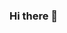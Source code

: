 ### Hi there 👋

<!--
<div align="center">
  ![Snaje animation](https://github.com/GabrielTeixei/GabrielTeixei/blob/output/github-contribution-grid-snake.svg)
  
<div>
**GabrielTeixei/GabrielTeixei** is a ✨ _special_ ✨ repository because its `README.md` (this file) appears on your GitHub profile.

Here are some ideas to get you started:

- 🔭 I’m currently working on ...
- 🌱 I’m currently learning ...
- 👯 I’m looking to collaborate on ...
- 🤔 I’m looking for help with ...
- 💬 Ask me about ...
- 📫 How to reach me: ...
- 😄 Pronouns: ...
- ⚡ Fun fact: ...
-->
